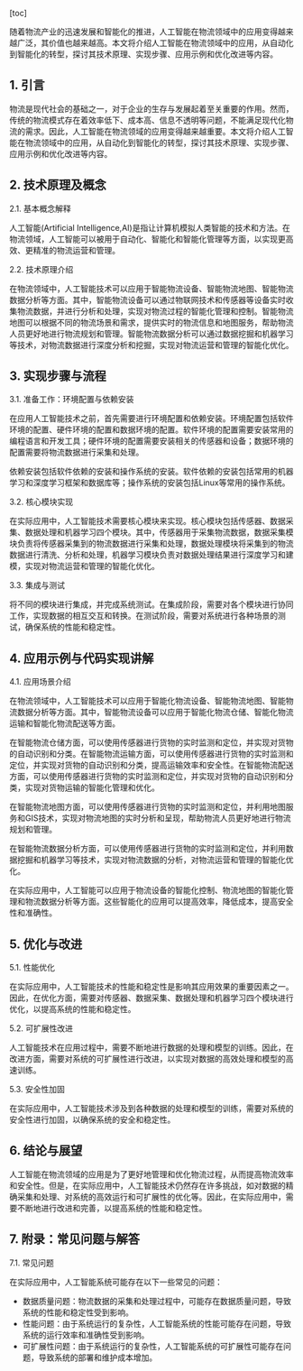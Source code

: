
[toc]                    
                
                
随着物流产业的迅速发展和智能化的推进，人工智能在物流领域中的应用变得越来越广泛，其价值也越来越高。本文将介绍人工智能在物流领域中的应用，从自动化到智能化的转型，探讨其技术原理、实现步骤、应用示例和优化改进等内容。

## 1. 引言

物流是现代社会的基础之一，对于企业的生存与发展起着至关重要的作用。然而，传统的物流模式存在着效率低下、成本高、信息不透明等问题，不能满足现代化物流的需求。因此，人工智能在物流领域的应用变得越来越重要。本文将介绍人工智能在物流领域中的应用，从自动化到智能化的转型，探讨其技术原理、实现步骤、应用示例和优化改进等内容。

## 2. 技术原理及概念

2.1. 基本概念解释

人工智能(Artificial Intelligence,AI)是指让计算机模拟人类智能的技术和方法。在物流领域，人工智能可以被用于自动化、智能化和智能化管理等方面，以实现更高效、更精准的物流运营和管理。

2.2. 技术原理介绍

在物流领域中，人工智能技术可以应用于智能物流设备、智能物流地图、智能物流数据分析等方面。其中，智能物流设备可以通过物联网技术和传感器等设备实时收集物流数据，并进行分析和处理，实现对物流过程的智能化管理和控制。智能物流地图可以根据不同的物流场景和需求，提供实时的物流信息和地图服务，帮助物流人员更好地进行物流规划和管理。智能物流数据分析可以通过数据挖掘和机器学习等技术，对物流数据进行深度分析和挖掘，实现对物流运营和管理的智能化优化。

## 3. 实现步骤与流程

3.1. 准备工作：环境配置与依赖安装

在应用人工智能技术之前，首先需要进行环境配置和依赖安装。环境配置包括软件环境的配置、硬件环境的配置和数据环境的配置。软件环境的配置需要安装常用的编程语言和开发工具；硬件环境的配置需要安装相关的传感器和设备；数据环境的配置需要将物流数据进行采集和处理。

依赖安装包括软件依赖的安装和操作系统的安装。软件依赖的安装包括常用的机器学习和深度学习框架和数据库等；操作系统的安装包括Linux等常用的操作系统。

3.2. 核心模块实现

在实际应用中，人工智能技术需要核心模块来实现。核心模块包括传感器、数据采集、数据处理和机器学习四个模块。其中，传感器用于采集物流数据，数据采集模块负责将传感器采集到的物流数据进行采集和处理，数据处理模块将采集到的物流数据进行清洗、分析和处理，机器学习模块负责对数据处理结果进行深度学习和建模，实现对物流运营和管理的智能化优化。

3.3. 集成与测试

将不同的模块进行集成，并完成系统测试。在集成阶段，需要对各个模块进行协同工作，实现数据的相互交互和转换。在测试阶段，需要对系统进行各种场景的测试，确保系统的性能和稳定性。

## 4. 应用示例与代码实现讲解

4.1. 应用场景介绍

在物流领域中，人工智能技术可以应用于智能化物流设备、智能物流地图、智能物流数据分析等方面。其中，智能物流设备可以应用于智能化物流仓储、智能化物流运输和智能化物流配送等方面。

在智能物流仓储方面，可以使用传感器进行货物的实时监测和定位，并实现对货物的自动识别和分类。在智能物流运输方面，可以使用传感器进行货物的实时监测和定位，并实现对货物的自动识别和分类，提高运输效率和安全性。在智能物流配送方面，可以使用传感器进行货物的实时监测和定位，并实现对货物的自动识别和分类，实现对货物运输的智能化管理和优化。

在智能物流地图方面，可以使用传感器进行货物的实时监测和定位，并利用地图服务和GIS技术，实现对物流地图的实时分析和呈现，帮助物流人员更好地进行物流规划和管理。

在智能物流数据分析方面，可以使用传感器进行货物的实时监测和定位，并利用数据挖掘和机器学习等技术，实现对物流数据的分析，对物流运营和管理的智能化优化。

在实际应用中，人工智能可以应用于物流设备的智能化控制、物流地图的智能化管理和物流数据分析等方面。这些智能化的应用可以提高效率，降低成本，提高安全性和准确性。

## 5. 优化与改进

5.1. 性能优化

在实际应用中，人工智能技术的性能和稳定性是影响其应用效果的重要因素之一。因此，在优化方面，需要对传感器、数据采集、数据处理和机器学习四个模块进行优化，以提高系统的性能和稳定性。

5.2. 可扩展性改进

人工智能技术在应用过程中，需要不断地进行数据的处理和模型的训练。因此，在改进方面，需要对系统的可扩展性进行改进，以实现对数据的高效处理和模型的高速训练。

5.3. 安全性加固

在实际应用中，人工智能技术涉及到各种数据的处理和模型的训练，需要对系统的安全性进行加固，以确保系统的安全和稳定性。

## 6. 结论与展望

人工智能在物流领域的应用是为了更好地管理和优化物流过程，从而提高物流效率和安全性。但是，在实际应用中，人工智能技术仍然存在许多挑战，如对数据的精确采集和处理、对系统的高效运行和可扩展性的优化等。因此，在实际应用中，需要不断地进行改进和完善，以提高系统的性能和稳定性。

## 7. 附录：常见问题与解答

7.1. 常见问题

在实际应用中，人工智能系统可能存在以下一些常见的问题：

- 数据质量问题：物流数据的采集和处理过程中，可能存在数据质量问题，导致系统的性能和稳定性受到影响。
- 性能问题：由于系统运行的复杂性，人工智能系统的性能可能存在问题，导致系统的运行效率和准确性受到影响。
- 可扩展性问题：由于系统运行的复杂性，人工智能系统的可扩展性可能存在问题，导致系统的部署和维护成本增加。

